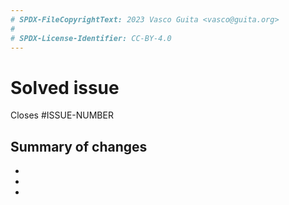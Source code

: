 ```yaml
---
# SPDX-FileCopyrightText: 2023 Vasco Guita <vasco@guita.org>
#
# SPDX-License-Identifier: CC-BY-4.0
---
```


# Solved issue

Closes #ISSUE-NUMBER

## Summary of changes

-
-
-
